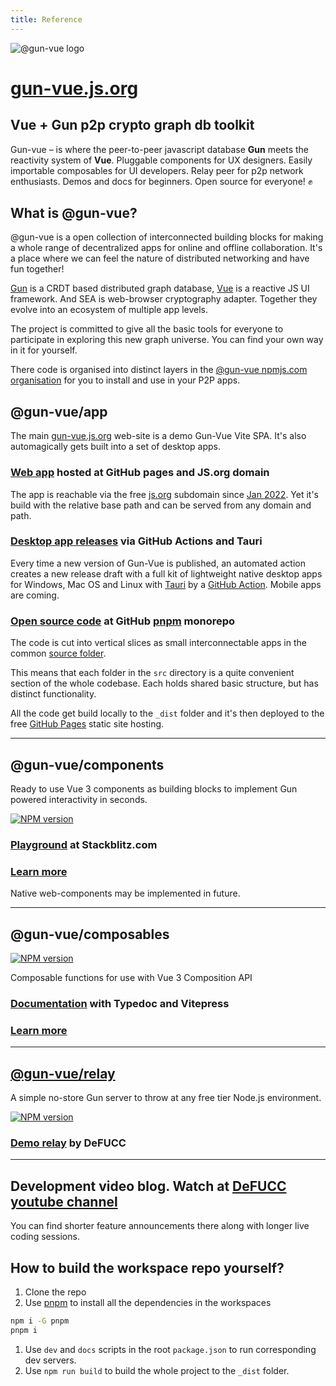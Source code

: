 ```yaml
---
title: Reference
---
```


![@gun-vue logo](https://gun-vue.js.org/media/gun-vue-logo.svg)

# [gun-vue.js.org](https://gun-vue.js.org)

## Vue + Gun p2p crypto graph db toolkit

Gun-vue – is where the peer-to-peer javascript database **Gun** meets the reactivity system of **Vue**. Pluggable components for UX designers. Easily importable composables for UI developers. Relay peer for p2p network enthusiasts. Demos and docs for beginners. Open source for everyone! ✊

## What is @gun-vue?

@gun-vue is a open collection of interconnected building blocks for making a whole range of decentralized apps for online and offline collaboration. It's a place where we can feel the nature of distributed networking and have fun together!

[Gun](https://gun.eco) is a CRDT based distributed graph database, [Vue](https://vuejs.org) is a reactive JS UI framework. And SEA is web-browser cryptography adapter. Together they evolve into an ecosystem of multiple app levels.

The project is committed to give all the basic tools for everyone to participate in exploring this new graph universe. You can find your own way in it for yourself.

There code is organised into distinct layers in the [@gun-vue npmjs.com organisation](https://www.npmjs.com/org/gun-vue) for you to install and use in your P2P apps. 

## @gun-vue/app

The main [gun-vue.js.org](https://gun-vue.js.org) web-site is a demo Gun-Vue Vite SPA. It's also automagically gets built into a set of desktop apps.

### [Web app](https://gun-vue.js.org) hosted at GitHub pages and JS.org domain

The app is reachable via the free [js.org](https://js.org) subdomain since [Jan 2022](https://github.com/js-org/js.org/commit/56a145bb39e53c6d63edf63b26d331cf30c35061). Yet it's build with the relative base path and can be served from any domain and path.

### [Desktop app releases](https://github.com/DeFUCC/gun-vue/releases) via GitHub Actions and Tauri

Every time a new version of Gun-Vue is published, an automated action creates a new release draft with a full kit of lightweight native desktop apps for Windows, Mac OS and Linux with [Tauri](https://tauri.app) by a [GitHub Action](https://github.com/DeFUCC/gun-vue/actions/workflows/tauri.yml). Mobile apps are coming.


### [Open source code](https://github.com/DeFUCC/gun-vue/tree/master/src) at GitHub [pnpm](https://pnpm.io) monorepo

The code is cut into vertical slices as small interconnectable apps in the common [source folder](https://github.com/DeFUCC/gun-vue/tree/master/src).

This means that each folder in the `src` directory is a quite convenient section of the whole codebase. Each holds shared basic structure, but has distinct functionality.

All the code get build locally to the `_dist` folder and it's then deployed to the free [GitHub Pages](https://github.com/DeFUCC/gun-vue/tree/gh-pages) static site hosting.

---

## @gun-vue/components

Ready to use Vue 3 components as building blocks to implement Gun powered interactivity in seconds.

<a href="https://www.npmjs.com/package/@gun-vue/components" target="_blank"><img src="https://img.shields.io/npm/v/@gun-vue/components?color=E23C92&logo=npm&style=for-the-badge" alt="NPM version"></a>

### [Playground](https://stackblitz.com/edit/gun-vue) at Stackblitz.com

### [Learn more](https://github.com/DeFUCC/gun-vue/tree/master/components)

Native web-components may be implemented in future.

---

## @gun-vue/composables

<a href="https://www.npmjs.com/package/@gun-vue/composables" target="_blank"><img src="https://img.shields.io/npm/v/@gun-vue/composables?color=E23C92&logo=npm&style=for-the-badge" alt="NPM version"></a>

Composable functions for use with Vue 3 Composition API

### [Documentation](https://gun-vue.js.org/composables) with Typedoc and Vitepress

### [Learn more](https://github.com/DeFUCC/gun-vue/tree/master/composables)

---

## [@gun-vue/relay](https://github.com/DeFUCC/gun-vue/tree/master/relay)

A simple no-store Gun server to throw at any free tier Node.js environment.

<a href="https://www.npmjs.com/package/@gun-vue/relay" target="__blank"><img src="https://img.shields.io/npm/v/@gun-vue/relay?color=E23C92&logo=npm&style=for-the-badge" alt="NPM version"></a>

### [Demo relay](https://gun.defucc.me) by DeFUCC


---

## Development video blog. Watch at [DeFUCC youtube channel](https://www.youtube.com/watch?v=gwZUQcCp01U&list=PLncuCCb2zjt6wmlSNLiK1lZl150qX-rAw)

You can find shorter feature announcements there along with longer live coding sessions.

## How to build the workspace repo yourself?

1. Clone the repo
2. Use [pnpm](https://pnpm.io/) to install all the dependencies in the workspaces

```bash
npm i -G pnpm
pnpm i
```

1. Use `dev` and `docs` scripts in the root `package.json` to run corresponding dev servers.
2. Use `npm run build` to build the whole project to the `_dist` folder.
